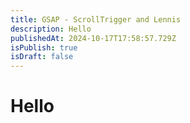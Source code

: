 ```yaml
---
title: GSAP - ScrollTrigger and Lennis
description: H﻿ello
publishedAt: 2024-10-17T17:58:57.729Z
isPublish: true
isDraft: false
---
```

# **H﻿ello**